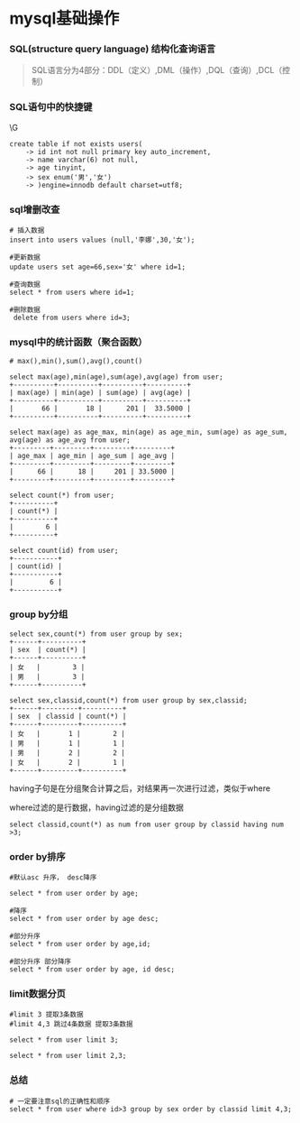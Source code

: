 # mysql基础操作

### SQL(structure query language) 结构化查询语言

>SQL语言分为4部分：DDL（定义）,DML（操作）,DQL（查询）,DCL（控制）

### SQL语句中的快捷键

\G

```
create table if not exists users(
    -> id int not null primary key auto_increment,
    -> name varchar(6) not null,
    -> age tinyint,
    -> sex enum('男','女')
    -> )engine=innodb default charset=utf8;
```



### sql增删改查

```
# 插入数据
insert into users values (null,'李娜',30,'女');

#更新数据
update users set age=66,sex='女' where id=1;

#查询数据
select * from users where id=1;

#删除数据
 delete from users where id=3;
```



### mysql中的统计函数（聚合函数）

```mysql
# max(),min(),sum(),avg(),count()

select max(age),min(age),sum(age),avg(age) from user;
+----------+----------+----------+----------+
| max(age) | min(age) | sum(age) | avg(age) |
+----------+----------+----------+----------+
|       66 |       18 |      201 |  33.5000 |
+----------+----------+----------+----------+

select max(age) as age_max, min(age) as age_min, sum(age) as age_sum, avg(age) as age_avg from user;
+---------+---------+---------+---------+
| age_max | age_min | age_sum | age_avg |
+---------+---------+---------+---------+
|      66 |      18 |     201 | 33.5000 |
+---------+---------+---------+---------+

select count(*) from user;
+----------+
| count(*) |
+----------+
|        6 |
+----------+

select count(id) from user;
+-----------+
| count(id) |
+-----------+
|         6 |
+-----------+

```



### group by分组

```mysql
select sex,count(*) from user group by sex;
+------+----------+
| sex  | count(*) |
+------+----------+
| 女   |        3 |
| 男   |        3 |
+------+----------+

select sex,classid,count(*) from user group by sex,classid;
+------+---------+----------+
| sex  | classid | count(*) |
+------+---------+----------+
| 女   |       1 |        2 |
| 男   |       1 |        1 |
| 男   |       2 |        2 |
| 女   |       2 |        1 |
+------+---------+----------+
```

having子句是在分组聚合计算之后，对结果再一次进行过滤，类似于where

where过滤的是行数据，having过滤的是分组数据

```mysql
select classid,count(*) as num from user group by classid having num >3;
```



### order by排序

```mysql
#默认asc 升序， desc降序

select * from user order by age;

#降序
select * from user order by age desc;

#部分升序
select * from user order by age,id;

#部分升序 部分降序
select * from user order by age, id desc;
```



### limit数据分页

```mysql
#limit 3 提取3条数据
#limit 4,3 跳过4条数据 提取3条数据

select * from user limit 3;

select * from user limit 2,3;
```



### 总结

```mysql
# 一定要注意sql的正确性和顺序
select * from user where id>3 group by sex order by classid limit 4,3;
 
```

